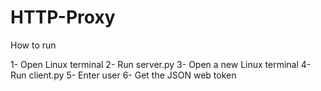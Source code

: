 # HTTP-Proxy
How to run

1-	Open Linux terminal
2-	Run server.py
3-	Open a new Linux terminal
4-	Run client.py
5-	Enter user
6-	Get the JSON web token










 

